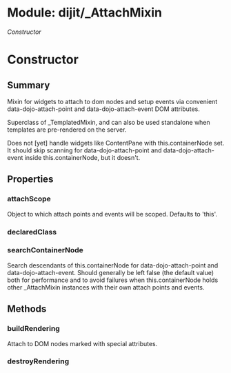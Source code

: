 # Module: dijit/_AttachMixin

*Constructor*

# Constructor

## Summary

Mixin for widgets to attach to dom nodes and setup events via
convenient data-dojo-attach-point and data-dojo-attach-event DOM attributes.

Superclass of _TemplatedMixin, and can also be used standalone when templates are pre-rendered on the
server.

Does not [yet] handle widgets like ContentPane with this.containerNode set.   It should skip
scanning for data-dojo-attach-point and data-dojo-attach-event inside this.containerNode, but it
doesn't.
## Properties

### attachScope
Object to which attach points and events will be scoped.  Defaults
to 'this'.

### declaredClass


### searchContainerNode
Search descendants of this.containerNode for data-dojo-attach-point and data-dojo-attach-event.
Should generally be left false (the default value) both for performance and to avoid failures when
this.containerNode holds other _AttachMixin instances with their own attach points and events.

## Methods

### buildRendering
Attach to DOM nodes marked with special attributes.

### destroyRendering



